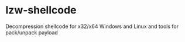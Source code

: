 # lzw-shellcode
Decompression shellcode for x32/x64 Windows and Linux and tools for pack/unpack payload

